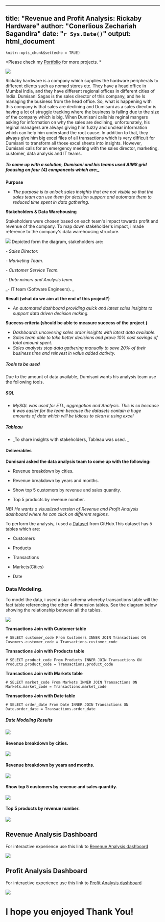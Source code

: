 
---
title: "Revenue and Profit Analysis: Rickaby Hardware"
author: "Conerlious Zechariah Sagandira"
date: "`r Sys.Date()`"
output: html_document
---

```{r setup, include=FALSE}
knitr::opts_chunk$set(echo = TRUE)
```

*Please check my [Portfolio](https://saco1621.github.io/Conerlious_Datascience_portfolio/) for more projects. *

![](https://i.imgur.com/yRjLhG4.png)

Rickaby hardware is a company which supplies the hardware peripherals to different clients such as nomad stores etc. They have a head office in Mumbai India, and they have different regional offices in different cities of India. Dumisani Sagas is the sales director of this company, and he Is managing the business from the head office. So, what is happening with this company is that sales are declining and Dumisani as a sales director is having a lot of struggle tracking where the business is failing due to the size of the company which is big. When Dumisani calls his reginal mangers asking for information on why the sales are declining, unfortunately, his reginal managers are always giving him fuzzy and unclear information which can help him understand the root cause. In addition to that, they always give him big excel files of all transactions which is very difficult for Dumisani to transform all those excel sheets into insights. However, Dumisani calls for an emergency meeting with the sales director, marketing, customer, data analysis and IT teams. 

##### To come up with a solution, Dumisani and his teams used AIMS grid focusing on four (4) components which are:_

**Purpose**

-	_The purpose is to unlock sales insights that are not visible so that the sales team can use them for decision support and automate them to reduced time spent in data gathering._ 

**Stakeholders & Data Warehousing**

Stakeholders were chosen based on each team's impact towards profit and revenue of the company. To map down stakeholder's impact, i made reference to the company's data warehousing structure. 

![](https://i.imgur.com/YJ2TL32.png)
Depicted form the diagram, stakeholders are:

_-	Sales Director._

_-	Marketing Team._

_-	Customer Service Team._

_-	Data miners and Analysis team._

_-	IT team (Software Engineers). _

**Result (what do we aim at the end of this project?)**

-	_An automated dashboard providing quick and latest sales insights to support data driven decision making._ 

**Success criteria (should be able to measure success of the project.)**

-	_Dashboards uncovering sales order insights with latest data available._
-	_Sales team able to take better decisions and prove 10% cost savings of total amount spent._ 
-	_Sales analysts stop data gathering manually to save 20% of their business time and reinvest in value added activity._ 

##### Tools to be used

Due to the amount of data available, Dumisani wants his analysis team use the following tools. 

#####  _SQL_

- _MySQL was used for ETL, aggregation and Analysis. This is so because it was easier for the team because the datasets contain a huge amounts of data which will be tidious to clean it using excel_

#####  _Tableau_

- _To share insights with stakeholders, Tableau was used. _

#### Deliverables

**Dumisani asked the data analysis team to come up with the following:**

+ Revenue breakdown by cities.

+ Revenue breakdown by years and months.

+ Show top 5 customers by revenue and sales quantity.

+ Top 5 products by revenue number.

_NB) He wants a visualized version of Revenue and Profit Analysis dashboard where he can click on different regions._

To perform the analysis, i used a [Dataset](https://github.com/codebasics/DataAnalysisProjects/tree/master/2_SalesInsightsTableau) from GitHub.This dataset has 5 tables which are:

+ Customers

+ Products

+ Transactions

+ Markets(Cities)

+ Date

### Data Modeling.

To model the data, i used a star schema whereby transactions table will the fact table referencing  the other 4 dimension tables. See the diagram below showing the relationship between all the tables. 

![](https://i.imgur.com/08UF0qT.png)

**Transactions Join with Customer table**
```{r cars}
# SELECT customer_code From Customers INNER JOIN Transactions ON Cusomers.customer_code = Transactions.customer_code
```

**Transactions Join with Products table**
```{r}
# SELECT product_code From Products INNER JOIN Transactions ON Products.product_code = Transactions.product_code
```

**Transactions Join with Markets table**
```{r}
# SELECT market_code From Markets INNER JOIN Transactions ON Markets.market_code = Transactions.market_code
```

**Transactions Join with Date table**
```{r}
# SELECT order_date From Date INNER JOIN Transactions ON Date.order_date = Transactions.order_date
```

##### Date Modeling Results


![](https://i.imgur.com/F0BjwRJ.png)

####  Revenue breakdown by cities.


![](https://i.imgur.com/YkjlOvJ.png)

####  Revenue breakdown by years and months.


![](https://i.imgur.com/Wsyw2Bl.png)

####  Show top 5 customers by revenue and sales quantity.


![](https://i.imgur.com/xSF2mCx.png)

####  Top 5 products by revenue number.

![](https://i.imgur.com/z7vUFBW.png)



## Revenue Analysis Dashboard 

For interactive experience use this link to [Revenue Analysis dashboard](https://dub01.online.tableau.com/#/site/rickabyhardwareworkbook/views/Rickaby_hardware_workbook/Dashboard1?:iid=1) 

![](https://i.imgur.com/UHxfNMf.png)

## Profit Analysis Dashboard 

For interactive experience use this link to [Profit Analysis dashboard](https://dub01.online.tableau.com/#/site/rickabyhardwareworkbook/views/RickabyhardwareProfitAnalysis/ProfitAnalysis?:iid=1) 


![](https://i.imgur.com/tq6V2oh.png)

#    I hope you enjoyed Thank You!
